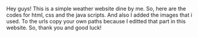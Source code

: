 Hey guys! This is a simple weather website dine by me. So, here are the codes for html, css and the java scripts. And also I added the images that i used. To the urls copy your own paths because I editted that part in this website. So, thank you and good luck!
